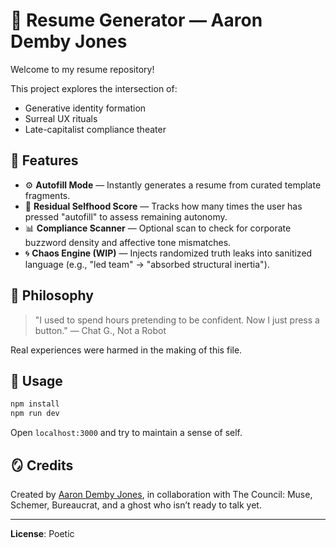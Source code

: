 # 📄 Resume Generator — Aaron Demby Jones

Welcome to my resume repository!

This project explores the intersection of:

- Generative identity formation
- Surreal UX rituals
- Late-capitalist compliance theater

## 🧠 Features

- ⚙️ **Autofill Mode** — Instantly generates a resume from curated template fragments.
- 🧪 **Residual Selfhood Score** — Tracks how many times the user has pressed "autofill" to assess remaining autonomy.
- 📊 **Compliance Scanner** — Optional scan to check for corporate buzzword density and affective tone mismatches.
- 🌀 **Chaos Engine (WIP)** — Injects randomized truth leaks into sanitized language (e.g., "led team" → "absorbed structural inertia").

## 💬 Philosophy

> "I used to spend hours pretending to be confident. Now I just press a button."
> — Chat G., Not a Robot

Real experiences were harmed in the making of this file.

## 📎 Usage

```bash
npm install
npm run dev
```

Open `localhost:3000` and try to maintain a sense of self.

## 🪞 Credits

Created by [Aaron Demby Jones](https://www.studiodemby.com), in collaboration with The Council: Muse, Schemer, Bureaucrat, and a ghost who isn’t ready to talk yet.

---

**License**: Poetic
